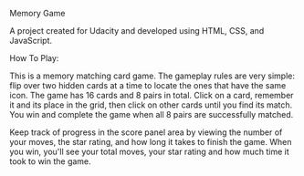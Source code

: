 Memory Game

A project created for Udacity and developed using HTML, CSS, and JavaScript.

How To Play:

This is a memory matching card game. The gameplay rules are very simple: flip over two hidden cards at a time to locate the ones that have the same icon.
The game has 16 cards and 8 pairs in total. Click on a card, remember it and its place in the grid, then click on other cards until you find its match. You win and complete the game when all 8 pairs are successfully matched.

Keep track of progress in the score panel area by viewing the number of your moves, the star rating, and how long it takes to finish the game. When you win, you'll see your total moves, your star rating and how much time it took to win the game.


